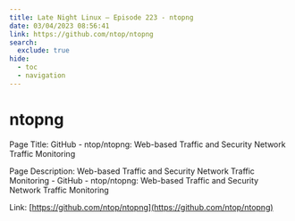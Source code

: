 ```yaml
---
title: Late Night Linux – Episode 223 - ntopng
date: 03/04/2023 08:56:41
link: https://github.com/ntop/ntopng
search:
  exclude: true
hide:
  - toc
  - navigation
---
```


# ntopng

Page Title: GitHub - ntop/ntopng: Web-based Traffic and Security Network Traffic Monitoring

Page Description: Web-based Traffic and Security Network Traffic Monitoring - GitHub - ntop/ntopng: Web-based Traffic and Security Network Traffic Monitoring 

Link: [https://github.com/ntop/ntopng](https://github.com/ntop/ntopng)